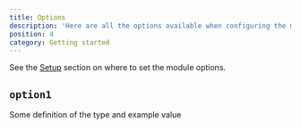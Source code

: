 ```yaml
---
title: Options
description: 'Here are all the options available when configuring the module and their default values:'
position: 4
category: Getting started
---
```


See the [Setup](/setup) section on where to set the module options.

## `option1`

Some definition of the type and example value
